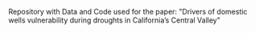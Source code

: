 Repository with Data and Code used for the paper: "Drivers of domestic wells vulnerability during droughts in California’s Central Valley"
